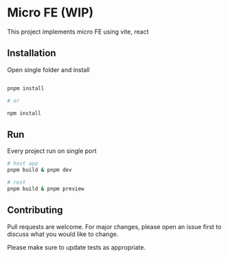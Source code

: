 # Micro FE (WIP)

This project implements micro FE using vite, react

## Installation

Open single folder and install

```bash

pnpm install

# or

npm install

```

## Run

Every project run on single port

```bash
# host app
pnpm build & pnpm dev

# rest
pnpm build & pnpm preview
```

## Contributing

Pull requests are welcome. For major changes, please open an issue first
to discuss what you would like to change.

Please make sure to update tests as appropriate.

